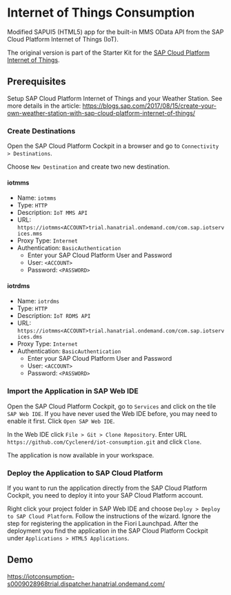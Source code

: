 # Internet of Things Consumption

Modified SAPUI5 (HTML5) app for the built-in MMS OData API from the SAP Cloud Platform Internet of Things (IoT).

The original version is part of the Starter Kit for the [SAP Cloud Platform Internet of Things](https://github.com/SAP/iot-starterkit).

## Prerequisites

Setup SAP Cloud Platform Internet of Things and your Weather Station. 
See more details in the article:
https://blogs.sap.com/2017/08/15/create-your-own-weather-station-with-sap-cloud-platform-internet-of-things/

### Create Destinations

Open the SAP Cloud Platform Cockpit in a browser and go to `Connectivity > Destinations`.

Choose `New Destination` and create two new destination.

#### iotmms

* Name: `iotmms`
* Type: `HTTP`
* Description: `IoT MMS API`
* URL: `https://iotmms<ACCOUNT>trial.hanatrial.ondemand.com/com.sap.iotservices.mms`
* Proxy Type: `Internet`
* Authentication: `BasicAuthentication`
	* Enter your SAP Cloud Platform User and Password
	* User: `<ACCOUNT>`
	* Password: `<PASSWORD>`

#### iotrdms

* Name: `iotrdms`
* Type: `HTTP`
* Description: `IoT RDMS API`
* URL: `https://iotmms<ACCOUNT>trial.hanatrial.ondemand.com/com.sap.iotservices.dms`
* Proxy Type: `Internet`
* Authentication: `BasicAuthentication`
	* Enter your SAP Cloud Platform User and Password
	* User: `<ACCOUNT>`
	* Password: `<PASSWORD>`

### Import the Application in SAP Web IDE

Open the SAP Cloud Platform Cockpit,
go to `Services` and click on the tile `SAP Web IDE`.
If you have never used the Web IDE before, you may need to enable it first.
Click `Open SAP Web IDE`.

In the Web IDE click `File > Git > Clone Repository`. Enter URL `https://github.com/Cyclenerd/iot-consumption.git` and click `Clone`.

The application is now available in your workspace.

### Deploy the Application to SAP Cloud Platform

If you want to run the application directly from the SAP Cloud Platform Cockpit, you need to deploy it into your SAP Cloud Platform account.

Right click your project folder in SAP Web IDE and choose `Deploy > Deploy to SAP Cloud Platform`.
Follow the instructions of the wizard.
Ignore the step for registering the application in the Fiori Launchpad.
After the deployment you find the application in the SAP Cloud Platform Cockpit under `Applications > HTML5 Applications`.

## Demo

https://iotconsumption-s0009028968trial.dispatcher.hanatrial.ondemand.com/